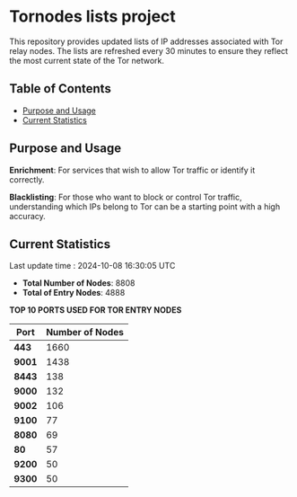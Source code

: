 # Tornodes lists project

This repository provides updated lists of IP addresses associated with Tor relay nodes. The lists are refreshed every 30 minutes to ensure they reflect the most current state of the Tor network.

## Table of Contents

- [Purpose and Usage](#purpose-and-usage)
- [Current Statistics](#current-statistics)


## Purpose and Usage

**Enrichment**: For services that wish to allow Tor traffic or identify it correctly.

**Blacklisting**: For those who want to block or control Tor traffic, understanding which IPs belong to Tor can be a starting point with a high accuracy.

## Current Statistics

Last update time : 2024-10-08 16:30:05 UTC

- **Total Number of Nodes**: 8808
- **Total of Entry Nodes**: 4888

**TOP 10 PORTS USED FOR TOR ENTRY NODES**

| **Port** | **Number of Nodes** |
|------|-----------------|
| **443**   | 1660  |
| **9001**   | 1438  |
| **8443**   | 138  |
| **9000**   | 132  |
| **9002**   | 106  |
| **9100**   | 77  |
| **8080**   | 69  |
| **80**   | 57  |
| **9200**   | 50  |
| **9300**   | 50  |

